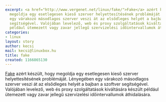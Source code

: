 ```yaml
---
excerpt: <a href="http://www.vergenet.net/linux/fake/">Fake</a> azért készült, hogy
  megoldja egy esetlegesen kieső szerver helyettesítésének problémáját. Lényegében
  egy várakozó másodlagos szerver veszi át az elsődleges helyét a bajban a szoftver
  segítségével. Valójában levelező, web és proxy szolgáltatások kiváltására készült
  például ütemezett vagy zavar jellegű szervizelési időintervallumok áthidalására.
categories:
- linux
layout: story
author: kecsi
mail: kecsi@linuxbox.hu
title: fake
created: 1166865130
---
```

<a href="http://www.vergenet.net/linux/fake/">Fake</a> azért készült, hogy megoldja egy esetlegesen kieső szerver helyettesítésének problémáját. Lényegében egy várakozó másodlagos szerver veszi át az elsődleges helyét a bajban a szoftver segítségével. Valójában levelező, web és proxy szolgáltatások kiváltására készült például ütemezett vagy zavar jellegű szervizelési időintervallumok áthidalására.
